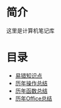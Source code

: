 # 简介

这里是计算机笔记库

# 目录

- [易错知识点](./易错知识点总结/知识点目录.md)
- [历年操作总结](../Resource/操作总结.pdf)
- [历年函数总结](../Resource/函数总结.pdf)
- [历年Office总结](../Resource/历年考察总结.pdf)